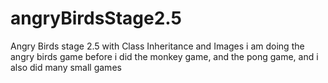# angryBirdsStage2.5
Angry Birds stage 2.5 with Class Inheritance and Images
i am doing the angry birds game before i did the monkey game, and the pong game, and i also did many small games
